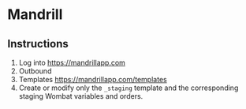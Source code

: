 # Mandrill

## Instructions

1. Log into https://mandrillapp.com
2. Outbound
3. Templates https://mandrillapp.com/templates
4. Create or modify only the `_staging` template and the corresponding staging Wombat variables and orders.
